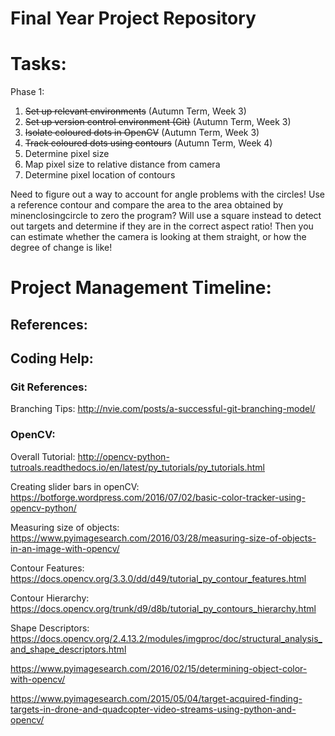 # Final Year Project Repository 
# Tasks: 
Phase 1: 
1. ~~Set up relevant environments~~ (Autumn Term, Week 3)
2. ~~Set up version control environment (Git)~~ (Autumn Term, Week 3) 
3. ~~Isolate coloured dots in OpenCV~~ (Autumn Term, Week 3) 
4. ~~Track coloured dots using contours~~ (Autumn Term, Week 4) 
5. Determine pixel size 
6. Map pixel size to relative distance from camera 
7. Determine pixel location of contours

Need to figure out a way to account for angle problems with the circles! 
Use a reference contour and compare the area to the area obtained by minenclosingcircle to zero the program? 
Will use a square instead to detect out targets and determine if they are in the correct aspect ratio! Then you can estimate whether the camera is looking at them straight, or how the degree of change is like! 

# Project Management Timeline: 

## References: 

## Coding Help: 
### Git References: 
Branching Tips: http://nvie.com/posts/a-successful-git-branching-model/

### OpenCV: 
Overall Tutorial: http://opencv-python-tutroals.readthedocs.io/en/latest/py_tutorials/py_tutorials.html

Creating slider bars in openCV: https://botforge.wordpress.com/2016/07/02/basic-color-tracker-using-opencv-python/

Measuring size of objects: https://www.pyimagesearch.com/2016/03/28/measuring-size-of-objects-in-an-image-with-opencv/

Contour Features: https://docs.opencv.org/3.3.0/dd/d49/tutorial_py_contour_features.html

Contour Hierarchy: https://docs.opencv.org/trunk/d9/d8b/tutorial_py_contours_hierarchy.html

Shape Descriptors: https://docs.opencv.org/2.4.13.2/modules/imgproc/doc/structural_analysis_and_shape_descriptors.html

https://www.pyimagesearch.com/2016/02/15/determining-object-color-with-opencv/

https://www.pyimagesearch.com/2015/05/04/target-acquired-finding-targets-in-drone-and-quadcopter-video-streams-using-python-and-opencv/

